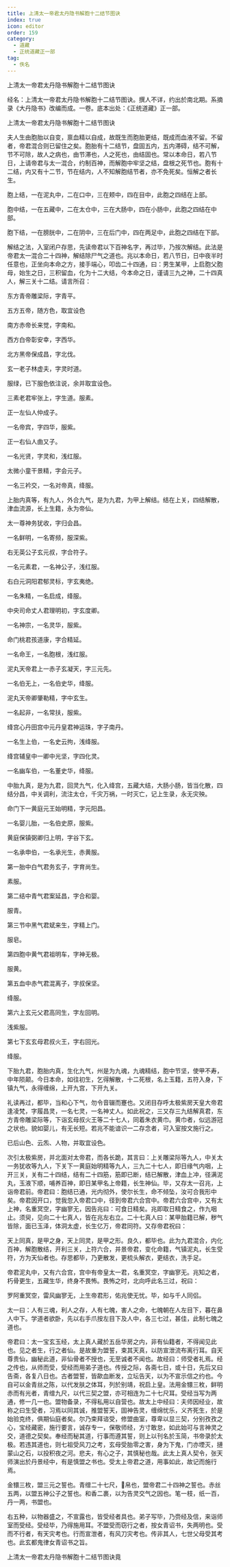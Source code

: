 ```yaml
---
title: 上清太一帝君太丹隐书解胞十二结节图诀
index: true
icon: editor
order: 159
category:
  - 道藏
  - 正统道藏正一部
tag:
  - 佚名
---
```


上清太一帝君太丹隐书解胞十二结节图诀  

经名：上清太一帝君太丹隐书解胞十二结节图诀。撰人不详，约出於南北期。系摘录《大丹隐书》改编而成。一卷。底本出处：《正统道藏》正一部。  

上清太一帝君太丹隐书解胞十二结节图诀  

夫人生由胞胎以自变，禀血精以自成，故既生而胞胎更结，既成而血液不留。不留者，帝君混合则已留住之矣。胞胎有十二结节，盘固五内，五内滞碍，结不可解，节不可除，故人之病也，由节滞也，人之死也，由结固也。常以本命日，若八节日，上请帝君与太一混合，约制百神，而解胞中牢坚之结，盘根之死节也。胞有十二结，内又有十二节，节在结内，人不知解胞结节者，亦不免死矣。恒解之者长生。  

胞上结，一在泥丸中，二在口中，三在颊中，四在目中，此胞之四结在上部。  

胞中结，一在五藏中，二在太仓中，三在大肠中，四在小肠中，此胞之四结在中部。  

胞下结，一在膀胱中，二在阴中，三在后门中，四在两足中，此胞之四结在下部。  

解结之法，入室闭户存思，先读帝君以下百神名字，再过毕，乃按次解结。此法是帝君太一混合二十四神，解结除尸气之道也。兆以本命日，若八节日，日中夜半时任意也，正坐向本命之方，接手端心，叩齿二十四通，曰：男生某甲，上启胞父胞母，始生之日，三积留血，化为十二大结，今本命之日，谨请三九之神，二十四真人，解三关十二结。请言所召：  

东方青帝雕梁际，字青平。  

五方五帝，随方色，取宜设色  

南方赤帝长来觉，字南和。  

西方白帝彰安幸，字西华。  

北方黑帝保成昌，字北伐。  

玄一老子林虚夫，字灵时道。  

服绿，已下服色依注说，余并取宜设色。  

三素老君牢张上，字生道。服素。  

正一左仙人仲成子。  

一名帝宾，字四华，服紫。  

正一右仙人曲又子。  

一名光贤，字灵和，浅红服。  

太微小童干景精，字会元子。  

一名三衿交，一名对帝真，绛服。  

上胎内真等，有九人，外合九气，是为九君，为甲上解结。结在上关，四结解散，津血流源，长上生籍，永为帝仙。  

太一尊神务犹收，字归会昌。  

一名鲜明，一名寄频，服深紫。  

右无英公子玄元叔，字合符子。  

一名元素君，一名神公子，浅红服。  

右白元洞阳君郁灵标，字玄夷绝。  

一名朱精，一名启成，绛服。  

中央司命丈人君理明初，字玄度卿。  

一名神宗，一名灵华，服紫。  

命门桃君孩道康，字合精延。  

一名命王，一名胞根，浅红服。  

泥丸天帝君上一赤子玄凝天，字三元先。  

一名伯无上，一名伯史华，绛服。  

泥丸天帝卿肇勒精，字中玄生。  

一名起非，一名常扶，服紫。  

绛宫心丹田宫中元丹皇君神运珠，字子南丹。  

一名生上伯，一名史云拘，浅绛服。  

绛宫辅皇中一卿中光坚，字四化灵。  

一名幽车伯，一名董史华，绛服。  

中胎九真，是为九君，回灵九气，化入绛宫，五藏大结，大肠小肠，皆当化散，四结分昌，中关调利，流注太仓，千灾万祸，一时灭亡，记上生录，永无灾殃。  

命门下一黄庭元王始明精，字元阳昌。  

一名婴儿胎，一名伯史原，服紫。  

黄庭保镇弼卿归上明，字谷下玄。  

一名承申伯，一名承光生，赤黄服。  

第一胎中白气君务玄子，字育尚生。  

素服。  

第二结中青气君案延昌，字合和婴。  

服青。  

第三节中黑气君斌来生，字精上门。  

服皂。  

第四胞中黄气君祖明车，字神无极。  

服黄。  

第五血中赤气君混离子，字叔保坚。  

绛服。  

第六上玄元父君高同生，字左回明。  

浅紫服。  

第七下玄玄母君叔火王，字右回光。  

绛服。  

下胎九君，胞胎内真，生化九气，州是为九魂，九魂精结，胞中节坚，使甲不寿，中年陨颠。今日本命，如往初生，乞得解散，十二死根，名上玉籍，五符入身，下镇九气，永得缠绵，上开九宫，下开九关。  

礼读再过，都毕，当和心下气，勿令音辍而蹇也。又闭目存呼太极紫房天皇大帝君逢凌梵，字履昌灵，一名七灵，一名神丈人。如此祝之，三又存三九结解真君，东方青帝雕梁际等，下诣玄母叔火王等二十七人，同着朱衣黄巾。黄巾者，似远游冠之状也。貌如婴儿，有无长短。若兆不能谙识一二存念者，可入室按文施行之。  

已后山色、云炁、人物，并取宜设色。  

次引太极紫房，并北面对太帝君，而各长跪，其言曰：上关雕梁际等九人，中关太一务犹收等九人，下关下一黄庭始明精等九人，三九二十七人，即日缘气内咽，上开三关，关有二十四结，结有二十四筋，筋即已断，结已解散，津血上冲，径满泥丸，玉液下顺，哺养百神，即日某甲名上帝籍，长生神仙。毕，又存太一召兆，上诣帝君前。帝君曰：胞结已通，光内彻外，使尔长生，命不倾坠，汝可合我形中矣。帝君因开口，觉我忽入帝君口中，径到帝君六合宫中。帝君六合宫中，又有太上神，名重冥空，字幽寥无，因告兆曰：可食日精矣。兆即取日精食之，作九咽止。须臾，见向二十七真人，皆在兆左右立。二十七真人曰：某甲胎籍已解，秽气皆除，面已玉泽，体洞太虚，长生亿万，帝君同符。又存帝君祝曰：  

天上同真，是甲之身，天上同灵，是甲之形。良久，都毕也。此为九君混合，内化百神，解胞散结，开利三关，上符六合，并景帝君，变化命籍，气镇泥丸，长生受符，方为天仙者也。存思都毕，乃更散发，更梳头解衣，更结衣，洗手足。  

帝君泥丸中，又有六合宫，宫中有帝皇太一君，名重冥空，字幽寥无。兆知之者，朽骨更生，五藏生华，终身不畏怖。畏怖之时，北向呼此名三过，祝曰：  

罗阿重冥空，雷风幽寥无，上生帝君形，佑兆使无忧。毕，如与千人同侣。  

太一曰：人有三魂，利人之存，人有七魄，害人之命，七魄朝在人左目下，暮在鼻人中下。学道者欲卧，先以右手爪按左目下及人中，各三七过，甚佳，此制七魄之道也。  

帝君曰：太一宝玄玉经，太上真人藏於五岳华房之内，非有仙籍者，不得闻见此也。见之者生，行之者仙。是故重为盟誓，束其天真，以防宣泄流布离行耳。自天尊贵仙，幽秘此道，非仙骨者不授也，无至诚者不闻也。故经曰：师受者礼焉。经之传也，从师而受，受经而用弟子道也。传授之际，各斋七日，或十日，先后又曰告斋，各复八日也。古者盟誓，皆歃血断发，立坛告天，以为不宣示信之约也。今自可以金青丝之陈，以代发肤之体耳，列於别靖，祝启上皇。法用金镮三枚，鲜明赤而有光者，青缯九尺，以代三契之盟，亦可相连为二十七尺耳。受经当写为两通，修一几一也。盟物备录，不得私用以自营也。故太上中经曰：夫师因经业，故称之曰生受者，习焉以同其诚，推盟誓天，固神告灵，缠绵忧乐，义齐死生，於是始验克终，俱期仙庭者矣。尔乃束拜谘受，修盟曲室，尊卑以显三契，分别孜孜之心，宝经藏密，施行要言，诚存专一，保敬师经，方寸敢怠，如此始可与言神灵之交，道德之契矣。奉经而秘其道，行事而遵其誓，则上以刊名於玉简，书帝录於太极。若违其道也，则七祖受风刀之考，玄母受胎零之害，身为下鬼，门亦堙灭，摙蒙山之石，以投积夜之河。悲夫，有心之子，其慎秘也哉。此太上真人契令，张天师演出於丹景经中，有是慎盟之书也。受太上帝君之道，用事如此，故记而施行焉。  

金镮三枚，盟三元之誓也。青缯二十七尺，帛也，盟帝君二十四神之誓也。赤丝五两，以盟五神公子之誓也。和香二裹，以为告灵交气之因也。笔一枝，纸一百，丹一两，书盟也。  

右五种，以物器盛之，不宣露也，皆受经者具也。弟子写毕，乃赍经及信，来诣师室而受经。受经毕，乃得施用耳。不盟受而窃行之者，按女青诏书，失两明也。受而不行者，有天灾考也。行而宣泄者，有风刀灾考也。传非其人，七世父母受其考也。此玄都鬼律女青诏书之旨。  

上清太一帝君太丹隐书解胞十二结节图诀竟  
